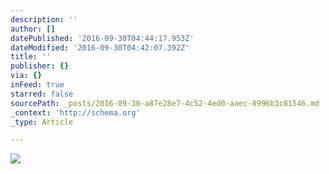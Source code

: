 ```yaml
---
description: ''
author: []
datePublished: '2016-09-30T04:44:17.953Z'
dateModified: '2016-09-30T04:42:07.392Z'
title: ''
publisher: {}
via: {}
inFeed: true
starred: false
sourcePath: _posts/2016-09-30-a87e28e7-4c52-4ed0-aaec-8996b3c81546.md
_context: 'http://schema.org'
_type: Article

---
```

![](https://the-grid-user-content.s3-us-west-2.amazonaws.com/c6b687c4-972c-44b4-b85d-53768baaffdb.jpg)